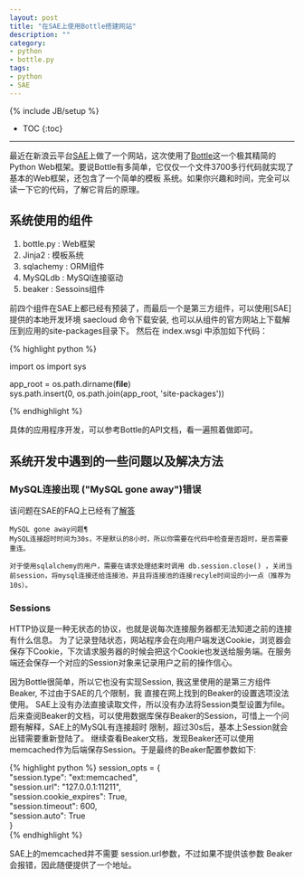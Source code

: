 ```yaml
---
layout: post
title: "在SAE上使用Bottle搭建网站"
description: ""
category: 
- python
- bottle.py
tags:
- python
- SAE
---
```

{% include JB/setup %}
* TOC
{:toc}
<hr/>


最近在新浪云平台[SAE](http://sae.sina.com.cn)上做了一个网站，这次使用了[Bottle](http://www.bottlepy.org)这一个极其精简的Python 
Web框架。要说Bottle有多简单，它仅仅一个文件3700多行代码就实现了基本的Web框架，还包含了一个简单的模板
系统。如果你兴趣和时间，完全可以读一下它的代码，了解它背后的原理。

## 系统使用的组件

1. bottle.py : Web框架
2. Jinja2    : 模板系统
3. sqlachemy : ORM组件
4. MySQLdb   : MySQl连接驱动
5. beaker    : Sessoins组件

前四个组件在SAE上都已经有预装了，而最后一个是第三方组件，可以使用[SAE]提供的本地开发环境 saecloud 命令下载安装, 也可以从组件的官方网站上下载解压到应用的site-packages目录下。
然后在 index.wsgi 中添加如下代码：

{% highlight python %}

import os
import sys 

app_root = os.path.dirname(__file__)  
sys.path.insert(0, os.path.join(app_root, 'site-packages'))  

{% endhighlight %}


具体的应用程序开发，可以参考Bottle的API文档，看一遍照着做即可。 

## 系统开发中遇到的一些问题以及解决方法

###  MySQL连接出现 ("MySQL gone away")错误

 该问题在SAE的FAQ上已经有了[解答](http://sae.sina.com.cn/doc/python/faq.html#mysql-gone-away)

    MySQL gone away问题¶
    MySQL连接超时时间为30s，不是默认的8小时，所以你需要在代码中检查是否超时，是否需要重连。
    
    对于使用sqlalchemy的用户，需要在请求处理结束时调用 db.session.close() ，关闭当前session，将mysql连接还给连接池，并且将连接池的连接recyle时间设的小一点（推荐为10s）。

###  Sessions 

HTTP协议是一种无状态的协议，也就是说每次连接服务器都无法知道之前的连接有什么信息。
为了记录登陆状态，网站程序会在向用户端发送Cookie，浏览器会保存下Cookie，下次请求服务器的时候会把这个Cookie也发送给服务端。在服务端还会保存一个对应的Session对象来记录用户之前的操作信心。

因为Bottle很简单，所以它也没有实现Session, 我这里使用的是第三方组件Beaker, 不过由于SAE的几个限制，我
直接在网上找到的Beaker的设置选项没法使用。
SAE上没有办法直接读取文件，所以没有办法将Session类型设置为file。
后来查阅Beaker的文档，可以使用数据库保存Beaker的Session，可惜上一个问题有解释，SAE上的MySQL有连接超时
限制，超过30s后，基本上Session就会出错需要重新登陆了。
继续查看Beaker文档，发现Beaker还可以使用memcached作为后端保存Session。于是最终的Beaker配置参数如下:

{% highlight python %}
session_opts = {                                                                                     
    "session.type": "ext:memcached",                                                                 
    "session.url": "127.0.0.1:11211",                                                                
    "session.cookie_expires": True,                                                                  
    "session.timeout": 600,                                                                          
    "session.auto": True                                                                             
    }    
{% endhighlight %}

SAE上的memcached并不需要 session.url参数，不过如果不提供该参数 Beaker会报错，因此随便提供了一个地址。

